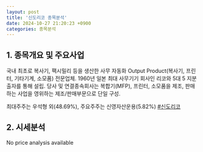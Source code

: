 ```yaml
---
layout: post
title: '신도리코 종목분석'
date: 2024-10-27 21:20:23 +0900
categories: 종목분석
---
```


## 1. 종목개요 및 주요사업

국내 최초로 복사기, 팩시밀리 등을 생산한 사무 자동화 Output Product(복사기, 프린터, 기타기계, 소모품) 전문업체. 1960년 일본 최대 사무기기 회사인 리코와 5대 5 지분 출자를 통해 설립. 당사 및 연결종속회사는 복합기(MFP), 프린터, 소모품을 제조, 판매하는 사업을 영위하는 제조/판매부문으로 단일 구성.

최대주주는 우석형 외(48.69%), 주요주주는 신영자산운용(5.82%)
[#신도리코](#)

## 2. 시세분석

No price analysis available
